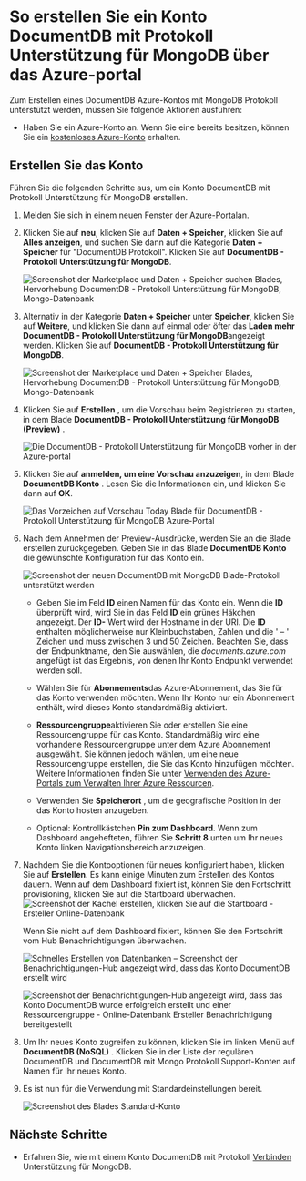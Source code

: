 <properties 
    pageTitle="Erstellen Sie ein Konto DocumentDB mit Protokoll Unterstützung für MongoDB | Microsoft Azure" 
    description="Erfahren Sie, wie DocumentDB Erstellen eines Kontos mit MongoDB, Protokoll unterstützt jetzt für eine Vorschau verfügbar." 
    services="documentdb" 
    authors="AndrewHoh" 
    manager="jhubbard" 
    editor="" 
    documentationCenter=""/>

<tags 
    ms.service="documentdb" 
    ms.workload="data-services" 
    ms.tgt_pltfrm="na" 
    ms.devlang="na" 
    ms.topic="article" 
    ms.date="10/20/2016" 
    ms.author="anhoh"/>

# <a name="how-to-create-a-documentdb-account-with-protocol-support-for-mongodb-using-the-azure-portal"></a>So erstellen Sie ein Konto DocumentDB mit Protokoll Unterstützung für MongoDB über das Azure-portal

Zum Erstellen eines DocumentDB Azure-Kontos mit MongoDB Protokoll unterstützt werden, müssen Sie folgende Aktionen ausführen:

- Haben Sie ein Azure-Konto an. Wenn Sie eine bereits besitzen, können Sie ein [kostenloses Azure-Konto](https://azure.microsoft.com/free/) erhalten.

## <a name="create-the-account"></a>Erstellen Sie das Konto  

Führen Sie die folgenden Schritte aus, um ein Konto DocumentDB mit Protokoll Unterstützung für MongoDB erstellen.

1. Melden Sie sich in einem neuen Fenster der [Azure-Portal](https://portal.azure.com)an.
2. Klicken Sie auf **neu**, klicken Sie auf **Daten + Speicher**, klicken Sie auf **Alles anzeigen**, und suchen Sie dann auf die Kategorie **Daten + Speicher** für "DocumentDB Protokoll". Klicken Sie auf **DocumentDB - Protokoll Unterstützung für MongoDB**.

    ![Screenshot der Marketplace und Daten + Speicher suchen Blades, Hervorhebung DocumentDB - Protokoll Unterstützung für MongoDB, Mongo-Datenbank](./media/documentdb-create-mongodb-account/marketplacegallery2.png)

3. Alternativ in der Kategorie **Daten + Speicher** unter **Speicher**, klicken Sie auf **Weitere**, und klicken Sie dann auf einmal oder öfter das **Laden mehr** **DocumentDB - Protokoll Unterstützung für MongoDB**angezeigt werden. Klicken Sie auf **DocumentDB - Protokoll Unterstützung für MongoDB**.

    ![Screenshot der Marketplace und Daten + Speicher Blades, Hervorhebung DocumentDB - Protokoll Unterstützung für MongoDB, Mongo-Datenbank](./media/documentdb-create-mongodb-account/marketplacegallery1.png)

4. Klicken Sie auf **Erstellen** , um die Vorschau beim Registrieren zu starten, in dem Blade **DocumentDB - Protokoll Unterstützung für MongoDB (Preview)** .

    ![Die DocumentDB - Protokoll Unterstützung für MongoDB vorher in der Azure-portal](./media/documentdb-create-mongodb-account/marketplacegallery3.png)

5. Klicken Sie auf **anmelden, um eine Vorschau anzuzeigen**, in dem Blade **DocumentDB Konto** . Lesen Sie die Informationen ein, und klicken Sie dann auf **OK**.

    ![Das Vorzeichen auf Vorschau Today Blade für DocumentDB - Protokoll Unterstützung für MongoDB Azure-Portal](./media/documentdb-create-mongodb-account/registerforpreview.png)

6.  Nach dem Annehmen der Preview-Ausdrücke, werden Sie an die Blade erstellen zurückgegeben.  Geben Sie in das Blade **DocumentDB Konto** die gewünschte Konfiguration für das Konto ein.

    ![Screenshot der neuen DocumentDB mit MongoDB Blade-Protokoll unterstützt werden](./media/documentdb-create-mongodb-account/create-documentdb-mongodb-account.png)


    - Geben Sie im Feld **ID** einen Namen für das Konto ein.  Wenn die **ID** überprüft wird, wird Sie in das Feld **ID** ein grünes Häkchen angezeigt. Der **ID-** Wert wird der Hostname in der URI. Die **ID** enthalten möglicherweise nur Kleinbuchstaben, Zahlen und die ' – ' Zeichen und muss zwischen 3 und 50 Zeichen. Beachten Sie, dass der Endpunktname, den Sie auswählen, die *documents.azure.com* angefügt ist das Ergebnis, von denen Ihr Konto Endpunkt verwendet werden soll.

    - Wählen Sie für **Abonnements**das Azure-Abonnement, das Sie für das Konto verwenden möchten. Wenn Ihr Konto nur ein Abonnement enthält, wird dieses Konto standardmäßig aktiviert.

    - **Ressourcengruppe**aktivieren Sie oder erstellen Sie eine Ressourcengruppe für das Konto.  Standardmäßig wird eine vorhandene Ressourcengruppe unter dem Azure Abonnement ausgewählt.  Sie können jedoch wählen, um eine neue Ressourcengruppe erstellen, die Sie das Konto hinzufügen möchten. Weitere Informationen finden Sie unter [Verwenden des Azure-Portals zum Verwalten Ihrer Azure Ressourcen](resource-group-portal.md).

    - Verwenden Sie **Speicherort** , um die geografische Position in der das Konto hosten anzugeben.
    
    - Optional: Kontrollkästchen **Pin zum Dashboard**. Wenn zum Dashboard angehefteten, führen Sie **Schritt 8** unten um Ihr neues Konto linken Navigationsbereich anzuzeigen.

7.  Nachdem Sie die Kontooptionen für neues konfiguriert haben, klicken Sie auf **Erstellen**.  Es kann einige Minuten zum Erstellen des Kontos dauern.  Wenn auf dem Dashboard fixiert ist, können Sie den Fortschritt provisioning, klicken Sie auf die Startboard überwachen.  
    ![Screenshot der Kachel erstellen, klicken Sie auf die Startboard - Ersteller Online-Datenbank](./media/documentdb-create-mongodb-account/create-nosql-db-databases-json-tutorial-3.png)  

    Wenn Sie nicht auf dem Dashboard fixiert, können Sie den Fortschritt vom Hub Benachrichtigungen überwachen.  

    ![Schnelles Erstellen von Datenbanken – Screenshot der Benachrichtigungen-Hub angezeigt wird, dass das Konto DocumentDB erstellt wird](./media/documentdb-create-mongodb-account/create-nosql-db-databases-json-tutorial-4.png)  

    ![Screenshot der Benachrichtigungen-Hub angezeigt wird, dass das Konto DocumentDB wurde erfolgreich erstellt und einer Ressourcengruppe - Online-Datenbank Ersteller Benachrichtigung bereitgestellt](./media/documentdb-create-mongodb-account/create-nosql-db-databases-json-tutorial-5.png)

8.  Um Ihr neues Konto zugreifen zu können, klicken Sie im linken Menü auf **DocumentDB (NoSQL)** . Klicken Sie in der Liste der regulären DocumentDB und DocumentDB mit Mongo Protokoll Support-Konten auf Namen für Ihr neues Konto.

9.  Es ist nun für die Verwendung mit Standardeinstellungen bereit. 

    ![Screenshot des Blades Standard-Konto](./media/documentdb-create-mongodb-account/defaultaccountblades.png)
    

## <a name="next-steps"></a>Nächste Schritte


- Erfahren Sie, wie mit einem Konto DocumentDB mit Protokoll [Verbinden](documentdb-connect-mongodb-account.md) Unterstützung für MongoDB.

 
